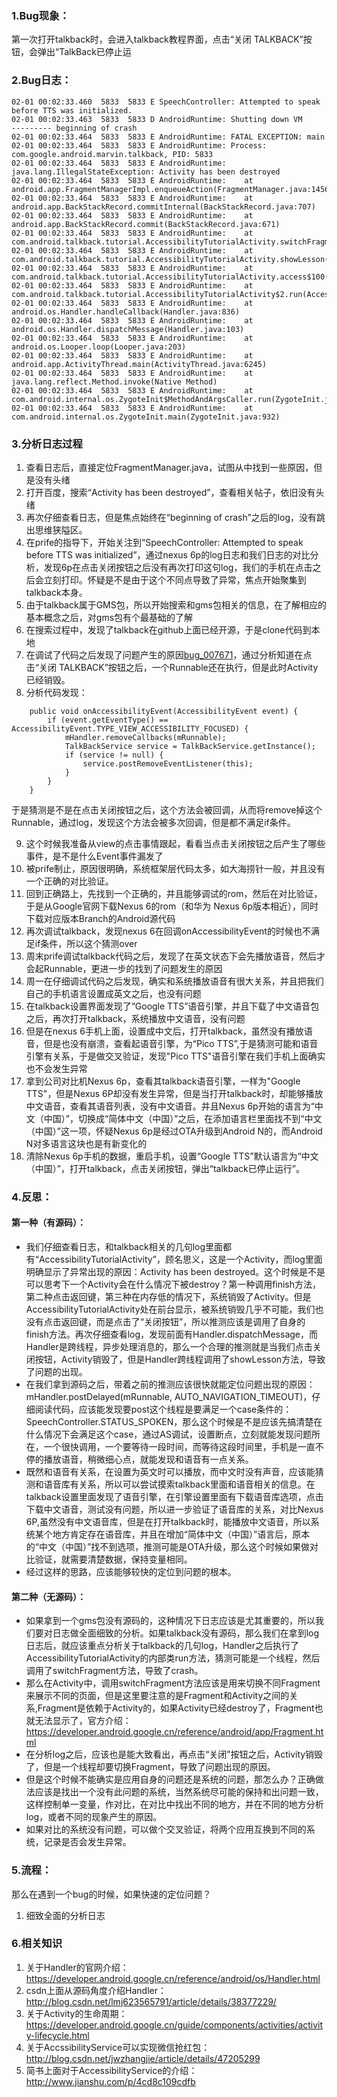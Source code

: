 ### 1.Bug现象：
第一次打开talkback时，会进入talkback教程界面，点击“关闭 TALKBACK”按钮，会弹出“TalkBack已停止运

### 2.Bug日志：

```
02-01 00:02:33.460  5833  5833 E SpeechController: Attempted to speak before TTS was initialized.
02-01 00:02:33.463  5833  5833 D AndroidRuntime: Shutting down VM
--------- beginning of crash
02-01 00:02:33.464  5833  5833 E AndroidRuntime: FATAL EXCEPTION: main
02-01 00:02:33.464  5833  5833 E AndroidRuntime: Process: com.google.android.marvin.talkback, PID: 5833
02-01 00:02:33.464  5833  5833 E AndroidRuntime: java.lang.IllegalStateException: Activity has been destroyed
02-01 00:02:33.464  5833  5833 E AndroidRuntime:    at android.app.FragmentManagerImpl.enqueueAction(FragmentManager.java:1456)
02-01 00:02:33.464  5833  5833 E AndroidRuntime:    at android.app.BackStackRecord.commitInternal(BackStackRecord.java:707)
02-01 00:02:33.464  5833  5833 E AndroidRuntime:    at android.app.BackStackRecord.commit(BackStackRecord.java:671)
02-01 00:02:33.464  5833  5833 E AndroidRuntime:    at com.android.talkback.tutorial.AccessibilityTutorialActivity.switchFragment(AccessibilityTutorialActivity.java:213)
02-01 00:02:33.464  5833  5833 E AndroidRuntime:    at com.android.talkback.tutorial.AccessibilityTutorialActivity.showLesson(AccessibilityTutorialActivity.java:261)
02-01 00:02:33.464  5833  5833 E AndroidRuntime:    at com.android.talkback.tutorial.AccessibilityTutorialActivity.access$100(AccessibilityTutorialActivity.java:44)
02-01 00:02:33.464  5833  5833 E AndroidRuntime:    at com.android.talkback.tutorial.AccessibilityTutorialActivity$2.run(AccessibilityTutorialActivity.java:179)
02-01 00:02:33.464  5833  5833 E AndroidRuntime:    at android.os.Handler.handleCallback(Handler.java:836)
02-01 00:02:33.464  5833  5833 E AndroidRuntime:    at android.os.Handler.dispatchMessage(Handler.java:103)
02-01 00:02:33.464  5833  5833 E AndroidRuntime:    at android.os.Looper.loop(Looper.java:203)
02-01 00:02:33.464  5833  5833 E AndroidRuntime:    at android.app.ActivityThread.main(ActivityThread.java:6245)
02-01 00:02:33.464  5833  5833 E AndroidRuntime:    at java.lang.reflect.Method.invoke(Native Method)
02-01 00:02:33.464  5833  5833 E AndroidRuntime:    at com.android.internal.os.ZygoteInit$MethodAndArgsCaller.run(ZygoteInit.java:1071)
02-01 00:02:33.464  5833  5833 E AndroidRuntime:    at com.android.internal.os.ZygoteInit.main(ZygoteInit.java:932)
```

### 3.分析日志过程

1. 查看日志后，直接定位FragmentManager.java，试图从中找到一些原因，但是没有头绪
2. 打开百度，搜索“Activity has been destroyed”，查看相关帖子，依旧没有头绪
3. 再次仔细查看日志，但是焦点始终在“beginning of crash”之后的log，没有跳出思维狭隘区。
4. 在prife的指导下，开始关注到“SpeechController: Attempted to speak before TTS was initialized”，通过nexus 6p的log日志和我们日志的对比分析，发现6p在点击关闭按钮之后没有再次打印这句log，我们的手机在点击之后会立刻打印。怀疑是不是由于这个不同点导致了异常，焦点开始聚集到talkback本身。
5. 由于talkback属于GMS包，所以开始搜索和gms包相关的信息，在了解相应的基本概念之后，对gms包有个最基础的了解
6. 在搜索过程中，发现了talkback在github上面已经开源，于是clone代码到本地
7. 在调试了代码之后发现了问题产生的原因[bug_007671](http://bug.droi.com/mantis/view.php?id=7671)，通过分析知道在点击“关闭 TALKBACK”按钮之后，一个Runnable还在执行，但是此时Activity已经销毁。
8. 分析代码发现：

```
    public void onAccessibilityEvent(AccessibilityEvent event) {
        if (event.getEventType() == AccessibilityEvent.TYPE_VIEW_ACCESSIBILITY_FOCUSED) {
            mHandler.removeCallbacks(mRunnable);
            TalkBackService service = TalkBackService.getInstance();
            if (service != null) {
                service.postRemoveEventListener(this);
            }
        }
    }
```

于是猜测是不是在点击关闭按钮之后，这个方法会被回调，从而将remove掉这个Runnable，通过log，发现这个方法会被多次回调，但是都不满足if条件。

9. 这个时候我准备从view的点击事情跟起，看看当点击关闭按钮之后产生了哪些事件，是不是什么Event事件漏发了
10. 被prife制止，原因很明确，系统框架层代码太多，如大海捞针一般，并且没有一个正确的对比验证。
11. 回到正确路上，先找到一个正确的，并且能够调试的rom，然后在对比验证，于是从Google官网下载Nexus 6的rom（和华为 Nexus 6p版本相近），同时下载对应版本Branch的Android源代码
12. 再次调试talkback，发现nexus 6在回调onAccessibilityEvent的时候也不满足if条件，所以这个猜测over
13. 周末prife调试talkback代码之后，发现了在英文状态下会先播放语音，然后才会起Runnable，更进一步的找到了问题发生的原因
14. 周一在仔细调试代码之后发现，确实和系统播放语音有很大关系，并且把我们自己的手机语言设置成英文之后，也没有问题
15. 在talkback设置界面发现了“Google TTS”语音引擎，并且下载了中文语音包之后，再次打开talkback，系统播放中文语音，没有问题
16. 但是在nexus 6手机上面，设置成中文后，打开talkback，虽然没有播放语音，但是也没有崩溃，查看起语音引擎，为“Pico TTS”,于是猜测可能和语音引擎有关系，于是做交叉验证，发现"Pico TTS"语音引擎在我们手机上面确实也不会发生异常
17. 拿到公司对比机Nexus 6p，查看其talkback语音引擎，一样为"Google TTS"，但是Nexus 6P却没有发生异常，但是当打开talkback时，却能够播放中文语音，查看其语音列表，没有中文语音。并且Nexus 6p开始的语言为“中文（中国）”，切换成“简体中文（中国）”之后，在添加语言栏里面找不到“中文（中国）”这一项，怀疑Nexus 6p是经过OTA升级到Android N的，而Android N对多语言这块也是有新变化的
18. 清除Nexus 6p手机的数据，重启手机，设置“Google TTS”默认语言为“中文（中国）”，打开talkback，点击关闭按钮，弹出“talkback已停止运行”。

### 4.反思：
#### 第一种（有源码）：

- 我们仔细查看日志，和talkback相关的几句log里面都有“AccessibilityTutorialActivity”，顾名思义，这是一个Activity，而log里面明确显示了异常出现的原因：Activity has been destroyed。这个时候是不是可以思考下一个Activity会在什么情况下被destroy？第一种调用finish方法，第二种点击返回键，第三种在内存低的情况下，系统销毁了Activity。但是AccessibilityTutorialActivity处在前台显示，被系统销毁几乎不可能，我们也没有点击返回键，而是点击了“关闭按钮”，所以推测应该是调用了自身的finish方法。再次仔细查看log，发现前面有Handler.dispatchMessage，而Handler是跨线程，异步处理消息的，那么一个合理的推测就是当我们点击关闭按钮，Activity销毁了，但是Handler跨线程调用了showLesson方法，导致了问题的出现。
- 在我们拿到源码之后，带着之前的推测应该很快就能定位问题出现的原因：mHandler.postDelayed(mRunnable, AUTO_NAVIGATION_TIMEOUT)，仔细阅读代码，应该能发现要post这个线程是要满足一个case条件的：SpeechController.STATUS_SPOKEN，那么这个时候是不是应该先搞清楚在什么情况下会满足这个case，通过AS调试，设置断点，立刻就能发现问题所在，一个很快调用，一个要等待一段时间，而等待这段时间里，手机是一直不停的播放语音，稍微细心点，就能发现和语音有一点关系。
- 既然和语音有关系，在设置为英文时可以播放，而中文时没有声音，应该能猜测和语音库有关系，所以可以尝试摸索talkback里面和语音相关的信息。在talkback设置里面发现了语音引擎，在引擎设置里面有下载语音库选项，点击下载中文语音，测试没有问题，所以进一步验证了语音库的关系，对比Nexus 6P,虽然没有中文语音库，但是在打开talkback时，能播放中文语音，所以系统某个地方肯定存在语音库，并且在增加“简体中文（中国）”语言后，原本的“中文（中国）”找不到选项，推测可能是OTA升级，那么这个时候如果做对比验证，就需要清楚数据，保持变量相同。
- 经过这样的思路，应该能够较快的定位到问题的根本。
#### 第二种（无源码）：
- 如果拿到一个gms包没有源码的，这种情况下日志应该是尤其重要的，所以我们要对日志做全面细致的分析。如果talkback没有源码，那么我们在拿到log日志后，就应该重点分析关于talkback的几句log，Handler之后执行了AccessibilityTutorialActivity的内部类run方法，猜测可能是一个线程，然后调用了switchFragment方法，导致了crash。
- 那么在Activity中，调用switchFragment方法应该是用来切换不同Fragment来展示不同的页面，但是这里要注意的是Fragment和Activity之间的关系,Fragment是依赖于Activity的，如果Activity已经destroy了，Fragment也就无法显示了，官方介绍：https://developer.android.google.cn/reference/android/app/Fragment.html
- 在分析log之后，应该也是能大致看出，再点击“关闭”按钮之后，Activity销毁了，但是一个线程却要切换Fragment，导致了问题出现的原因。
- 但是这个时候不能确实是应用自身的问题还是系统的问题，那怎么办？正确做法应该是找出一个没有此问题的系统，当然系统尽可能的保持和出问题一致，这样控制单一变量，作对比，在对比中找出不同的地方，并在不同的地方分析log，或者不同的现象产生的原因。
- 如果对比的系统没有问题，可以做个交叉验证，将两个应用互换到不同的系统，记录是否会发生异常。

### 5.流程：
那么在遇到一个bug的时候，如果快速的定位问题？

1. 细致全面的分析日志
### 6.相关知识
1. 关于Handler的官网介绍：https://developer.android.google.cn/reference/android/os/Handler.html
2. csdn上面从源码角度介绍Handler：http://blog.csdn.net/lmj623565791/article/details/38377229/
3. 关于Activity的生命周期：https://developer.android.google.cn/guide/components/activities/activity-lifecycle.html
4. 关于AccssibilityService可以实现微信抢红包：http://blog.csdn.net/jwzhangjie/article/details/47205299
5. 简书上面对于AccessibilityService的介绍：http://www.jianshu.com/p/4cd8c109cdfb
